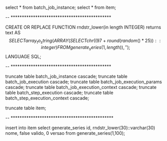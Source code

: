 
select * from batch_job_instance;
select * from item;

-- *********************************************

CREATE OR REPLACE FUNCTION rndstr_lower(in length INTEGER) returns text AS $$
	SELECT array_to_string(ARRAY(
		SELECT chr((97 + round(random() * 25)) :: integer) 
		FROM generate_series(1, length)), '');
$$ LANGUAGE SQL;

-- *********************************************

truncate table batch_job_instance cascade;
truncate table batch_job_execution cascade;
truncate table batch_job_execution_params cascade;
truncate table batch_job_execution_context cascade;
truncate table batch_step_execution cascade;
truncate table batch_step_execution_context cascade;

truncate table item;

-- **********************************************

insert into item
select generate_series id,
	rndstr_lower(30)::varchar(30) nome,
	false valido,
	0 versao
from generate_series(1,100);